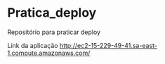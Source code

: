 # Pratica_deploy
Repositório para praticar deploy 

Link da aplicação
http://ec2-15-229-49-41.sa-east-1.compute.amazonaws.com/
